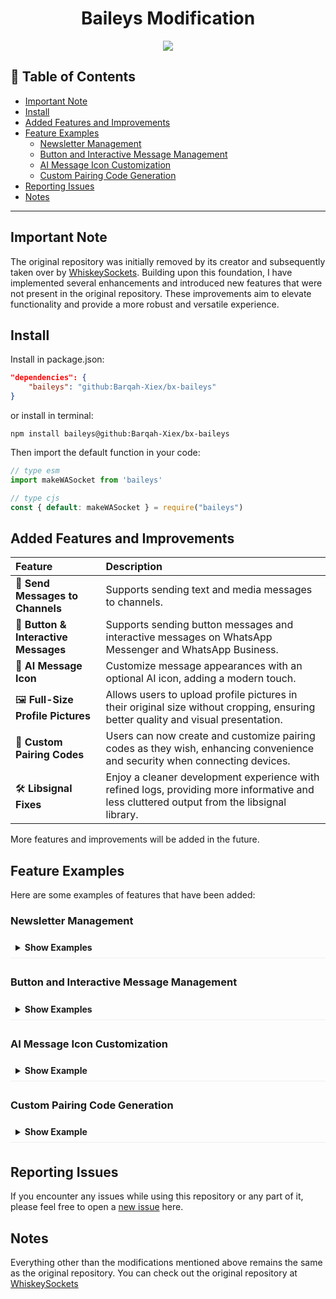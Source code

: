 # <div align='center'>Baileys Modification</div>

<div align="center">

  <img src="https://xiex.my.id/image/gambar/wallpaper-mini.jpg" />

</div>

## 📖 Table of Contents

- [Important Note](#important-note)
- [Install](#install)
- [Added Features and Improvements](#-added-features-and-improvements)
- [Feature Examples](#feature-examples)
  - [Newsletter Management](#newsletter-management)
  - [Button and Interactive Message Management](#button-and-interactive-message-management)
  - [AI Message Icon Customization](#ai-message-icon-customization)
  - [Custom Pairing Code Generation](#custom-pairing-code-generation)
- [Reporting Issues](#reporting-issues)
- [Notes](#notes)
---

## Important Note

The original repository was initially removed by its creator and subsequently taken over by [WhiskeySockets](https://github.com/WhiskeySockets). Building upon this foundation, I have implemented several enhancements and introduced new features that were not present in the original repository. These improvements aim to elevate functionality and provide a more robust and versatile experience.

## Install

Install in package.json:
```json
"dependencies": {
    "baileys": "github:Barqah-Xiex/bx-baileys"
}
```
or install in terminal:
```
npm install baileys@github:Barqah-Xiex/bx-baileys
```

Then import the default function in your code:
```ts 
// type esm
import makeWASocket from 'baileys'
```

```js
// type cjs
const { default: makeWASocket } = require("baileys")
```

## Added Features and Improvements

| Feature                               | Description                                                                                                                               |
| :------------------------------------ | :---------------------------------------------------------------------------------------------------------------------------------------- |
| 💬 **Send Messages to Channels**     | Supports sending text and media messages to channels.                                                            |
| 🔘 **Button & Interactive Messages** | Supports sending button messages and interactive messages on WhatsApp Messenger and WhatsApp Business.                                                            |
| 🤖 **AI Message Icon**               | Customize message appearances with an optional AI icon, adding a modern touch.                                                            |
| 🖼️ **Full-Size Profile Pictures**    | Allows users to upload profile pictures in their original size without cropping, ensuring better quality and visual presentation.                                     |
| 🔑 **Custom Pairing Codes**          | Users can now create and customize pairing codes as they wish, enhancing convenience and security when connecting devices.                                           |
| 🛠️ **Libsignal Fixes**               | Enjoy a cleaner development experience with refined logs, providing more informative and less cluttered output from the libsignal library. |

More features and improvements will be added in the future.

## Feature Examples

Here are some examples of features that have been added:

### Newsletter Management

<details>
<summary style="font-weight: bold; cursor: pointer; padding: 8px; border-bottom: 1px solid #eee; margin-bottom: 5px;">Show Examples</summary>
<div style="padding: 10px 15px; background: #f9f9f9; border: 1px solid #eee; border-top: none; border-radius: 0 0 5px 5px;">

- **To get info newsletter**
```ts
const metadata = await sock.newsletterMetadata("invite", "xxxxx")
// or
const metadata = await sock.newsletterMetadata("jid", "abcd@newsletter")
console.log(metadata)
```
- **To update the description of a newsletter**
```ts
await sock.newsletterUpdateDescription("abcd@newsletter", "New Description")
```
- **To update the name of a newsletter**
```ts
await sock.newsletterUpdateName("abcd@newsletter", "New Name")
```  
- **To update the profile picture of a newsletter**
```ts
await sock.newsletterUpdatePicture("abcd@newsletter", buffer)
```
- **To remove the profile picture of a newsletter**
```ts
await sock.newsletterRemovePicture("abcd@newsletter")
```
- **To mute notifications for a newsletter**
```ts
await sock.newsletterUnmute("abcd@newsletter")
```
- **To mute notifications for a newsletter**
```ts
await sock.newsletterMute("abcd@newsletter")
```
- **To create a newsletter**
```ts
const metadata = await sock.newsletterCreate("Newsletter Name", "Newsletter Description")
console.log(metadata)
```
- **To delete a newsletter**
```ts
await sock.newsletterDelete("abcd@newsletter")
```
- **To follow a newsletter**
```ts
await sock.newsletterFollow("abcd@newsletter")
```
- **To unfollow a newsletter**
```ts
await sock.newsletterUnfollow("abcd@newsletter")
```
- **To send reaction**
```ts
// jid, id message & emoticon
// way to get the ID is to copy the message url from channel
// Example: [ https://whatsapp.com/channel/xxxxx/175 ]
// The last number of the URL is the ID
const id = "175"
await sock.newsletterReactMessage("abcd@newsletter", id, "🥳")
```
</div>
</details>

### Button and Interactive Message Management

<details>
<summary style="font-weight: bold; cursor: pointer; padding: 8px; border-bottom: 1px solid #eee; margin-bottom: 5px;">Show Examples</summary>
<div style="padding: 10px 15px; background: #f9f9f9; border: 1px solid #eee; border-top: none; border-radius: 0 0 5px 5px;">

- **To send button with text**
```ts
const buttons = [
  { buttonId: 'id1', buttonText: { displayText: 'Button 1' }, type: 1 },
  { buttonId: 'id2', buttonText: { displayText: 'Button 2' }, type: 1 }
]

const buttonMessage = {
    text: "Hi it's button message",
    footer: 'Hello World',
    buttons,
    headerType: 1,
    viewOnce: true
}

await sock.sendMessage(id, buttonMessage, { quoted: null })
```
- **To send button with image**
```ts
const buttons = [
  { buttonId: 'id1', buttonText: { displayText: 'Button 1' }, type: 1 },
  { buttonId: 'id2', buttonText: { displayText: 'Button 2' }, type: 1 }
]

const buttonMessage = {
    image: { url: "https://example.com/abcd.jpg" }, // image: buffer or path
    caption: "Hi it's button message with image",
    footer: 'Hello World',
    buttons,
    headerType: 1,
    viewOnce: true
}

await sock.sendMessage(id, buttonMessage, { quoted: null })

```
- **To send button with video**
```ts
const buttons = [
  { buttonId: 'id1', buttonText: { displayText: 'Button 1' }, type: 1 },
  { buttonId: 'id2', buttonText: { displayText: 'Button 2' }, type: 1 }
]

const buttonMessage = {
    video: { url: "https://example.com/abcd.mp4" }, // video: buffer or path
    caption: "Hi it's button message with video",
    footer: 'Hello World',
    buttons,
    headerType: 1,
    viewOnce: true
}

await sock.sendMessage(id, buttonMessage, { quoted: null })
```

- **To send interactive message**
```ts
const interactiveButtons = [
     {
        name: "quick_reply",
        buttonParamsJson: JSON.stringify({
             display_text: "Quick Reply",
             id: "ID"
        })
     },
     {
        name: "cta_url",
        buttonParamsJson: JSON.stringify({
             display_text: "Tap Here!",
             url: "https://www.example.com/"
        })
     },
     {
        name: "cta_copy",
        buttonParamsJson: JSON.stringify({
             display_text: "Copy Code",
             id: "12345",
             copy_code: "12345"
        })
     }
]

const interactiveMessage = {
    text: "Hello World!",
    title: "this is the title",
    footer: "this is the footer",
    interactiveButtons
}

await sock.sendMessage(id, interactiveMessage, { quoted: null })
```
- **To send interactive message with image**
```ts
const interactiveButtons = [
     {
        name: "quick_reply",
        buttonParamsJson: JSON.stringify({
             display_text: "Quick Reply",
             id: "ID"
        })
     },
     {
        name: "cta_url",
        buttonParamsJson: JSON.stringify({
             display_text: "Tap Here!",
             url: "https://www.example.com/"
        })
     },
     {
        name: "cta_copy",
        buttonParamsJson: JSON.stringify({
             display_text: "Copy Code",
             id: "12345",
             copy_code: "12345"
        })
     }
]

const interactiveMessage = {
    image: { url: "https://example.com/abcd.jpg" }, // image: buffer or path
    caption: "this is the caption",
    title: "this is the title",
    footer: "this is the footer",
    interactiveButtons
}

await sock.sendMessage(id, interactiveMessage, { quoted: null })
```
- **To send interactive message with video**
```ts
const interactiveButtons = [
     {
        name: "quick_reply",
        buttonParamsJson: JSON.stringify({
             display_text: "Quick Reply",
             id: "ID"
        })
     },
     {
        name: "cta_url",
        buttonParamsJson: JSON.stringify({
             display_text: "Tap Here!",
             url: "https://www.example.com/"
        })
     },
     {
        name: "cta_copy",
        buttonParamsJson: JSON.stringify({
             display_text: "Copy Code",
             id: "12345",
             copy_code: "12345"
        })
     }
]

const interactiveMessage = {
    video: { url: "https://example.com/abcd.mp4" }, // video: buffer or path
    caption: "this is the caption",
    title: "this is the title",
    footer: "this is the footer",
    interactiveButtons
}

await sock.sendMessage(id, interactiveMessage, { quoted: null })
```
</div>
</details>

### AI Message Icon Customization

<details>
<summary style="font-weight: bold; cursor: pointer; padding: 8px; border-bottom: 1px solid #eee; margin-bottom: 5px;">Show Example</summary>
<div style="padding: 10px 15px; background: #f9f9f9; border: 1px solid #eee; border-top: none; border-radius: 0 0 5px 5px;">

```ts
// To enable the AI icon for a message, simply add the "ai: true" parameter:
await sock.sendMessage(id, { text: "Hello World", ai: true });
```

</div>
</details>

### Custom Pairing Code Generation

<details>
<summary style="font-weight: bold; cursor: pointer; padding: 8px; border-bottom: 1px solid #eee; margin-bottom: 5px;">Show Example</summary>
<div style="padding: 10px 15px; background: #f9f9f9; border: 1px solid #eee; border-top: none; border-radius: 0 0 5px 5px;">

```ts
if(usePairingCode && !sock.authState.creds.registered) {
    const phoneNumber = await question('Please enter your mobile phone number:\n');
    // Define your custom 8-digit code (alphanumeric)
    const customPairingCode = "NSTRCODE";
    const code = await sock.requestPairingCode(phoneNumber, customPairingCode);
    console.log(`Your Pairing Code: ${code?.match(/.{1,4}/g)?.join('-') || code}`);
}
```
*Note: The `question` function is a placeholder for your method of obtaining user input.*
</div>
</details>

## Reporting Issues
If you encounter any issues while using this repository or any part of it, please feel free to open a [new issue](https://github.com/Barqah-Xiex/bx-baileys/issues) here.

## Notes
Everything other than the modifications mentioned above remains the same as the original repository. You can check out the original repository at [WhiskeySockets](https://github.com/WhiskeySockets/Baileys)